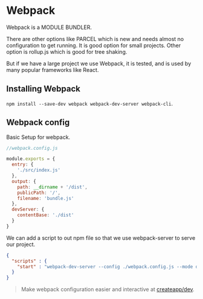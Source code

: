 # Webpack

Webpack is a MODULE BUNDLER.

There are other options like PARCEL which is new and needs almost no configuration to get running. It is good option for small projects. Other option is rollup.js which is good for tree shaking.

But if we have a large project we use Webpack, it is tested, and is used by many popular frameworks like React.

## Installing Webpack

`npm install --save-dev webpack webpack-dev-server webpack-cli`.

## Webpack config

Basic Setup for webpack.

```js
//webpack.config.js

module.exports = {
  entry: {
    './src/index.js'
  },
  output: {
    path: __dirname + '/dist',
    publicPath: '/',
    filename: 'bundle.js'
  },
  devServer: {
    contentBase: './dist'
  }
}
```

We can add a script to out npm file so that we use webpack-server to serve our project.

```json
{
  "scripts" : {
    "start" : "webpack-dev-server --config ./webpack.config.js --mode development"
  }
}
```

> Make webpack configuration easier and interactive at [createapp/dev](https://createapp.dev/).
